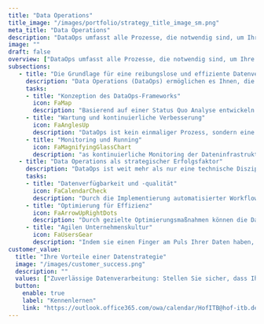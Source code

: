 ```yaml
---
title: "Data Operations"
title_image: "/images/portfolio/strategy_title_image_sm.png"
meta_title: "Data Operations"
description: "DataOps umfasst alle Prozesse, die notwendig sind, um Ihre Dateninfrastruktur reibungslos am Laufen zu halten und kontinuierlich zu optimieren."
image: ""
draft: false
overview: ["DataOps umfasst alle Prozesse, die notwendig sind, um Ihre Dateninfrastruktur reibungslos am Laufen zu halten und kontinuierlich zu optimieren. Von der Wartung über Tests bis hin zu Monitoring und Optimierung – Gut geplante DataOps stellen sicher, dass Ihre Daten zuverlässig und in höchster Qualität zur Verfügung stehen, sodass Ihr Unternehmen datengetriebene Entscheidungen effizient treffen kann.", "Ein durchdachter DataOps-Ansatz hilft Ihnen, die Datenverarbeitung zu beschleunigen, die Genauigkeit zu erhöhen und letztlich Kosten zu senken.Er stellt sicher, dass Datenprozesse nicht nur stabil, sondern auch flexibel und skalierbar sind. Dies ist besonders wichtig in dynamischen Umgebungen, in denen schnelle Anpassungen an neue Anforderungen oder unerwartete Veränderungen notwendig sind","Wie können Sie sicherstellen, dass Ihre Dateninfrastruktur zuverlässig und skalierbar bleibt? Welche Wartungs- und Optimierungsmethoden sind für Ihre Geschäftsprozesse am effektivsten? Wie können Sie sicherstellen, dass Ihre Datenprozesse flexibel genug sind, um auf wechselnde Anforderungen zu reagieren? Data Operations geben Ihnen Antworten auf diese Fragen."]
subsections: 
   - title: "Die Grundlage für eine reibungslose und effiziente Datenverarbeitung schaffen"
     description: "Data Operations (DataOps) ermöglichen es Ihnen, die in Ihrem Unternehmen generierten Daten sicher und effizient zu verarbeiten, um zuverlässige Geschäftsergebnisse zu erzielen. Durch den Einsatz bewährter Wartungs-, Test- und Optimierungsmethoden sorgen DataOps dafür, dass Ihre Dateninfrastruktur stets stabil und leistungsfähig bleibt, sodass Ihre Daten zuverlässig genutzt werden können."
     tasks: 
     - title: "Konzeption des DataOps-Frameworks​"
       icon: FaMap
       description: "Basierend auf einer Status Quo Analyse entwickeln wir ein DataOps-Framework, das die richtige Infrastruktur, passende Tools und klar definierte Rollen und Prozesse umfasst, um Ihre Datenverarbeitung effektiv zu verwalten und zu optimieren." 
     - title: "Wartung und kontinuierliche Verbesserung​"
       icon: FaAnglesUp
       description: "DataOps ist kein einmaliger Prozess, sondern eine kontinuierliche Aufgabe. Regelmäßige Wartung der Dateninfrastruktur verhindert Ausfälle und stellt sicher, dass alle Komponenten optimal arbeiten. Durch kontinuierliche Verbesserung und Optimierung kann die Effizienz gesteigert und die Verarbeitungsgeschwindigkeit erhöht werden."  
     - title: "Monitoring und Running"
       icon: FaMagnifyingGlassChart
       description: "as kontinuierliche Monitoring der Dateninfrastruktur stellt sicher, dass alle Systeme jederzeit ordnungsgemäß funktionieren. DataOps ermöglicht eine Echtzeit-Überwachung, die es dem Unternehmen erlaubt, sofort auf Probleme zu reagieren."  
   - title: "Data Operations als strategischer Erfolgsfaktor​"
     description: "DataOps ist weit mehr als nur eine technische Disziplin – es ist ein strategischer Erfolgsfaktor für jedes datengetriebene Unternehmen. Es sorgt dafür, dass Ihre Dateninfrastruktur stabil, skalierbar und effizient bleibt, während sie gleichzeitig die Grundlage für Innovationen und kontinuierliche Verbesserungen bildet. Indem Sie DataOps in Ihrem Unternehmen verankern, schaffen Sie die Voraussetzung für eine agile, datengetriebene Unternehmenskultur, die Ihnen einen entscheidenden Wettbewerbsvorteil verschafft."
     tasks: 
     - title: "Datenverfügbarkeit und -qualität"
       icon: FaCalendarCheck
       description: "Durch die Implementierung automatisierter Workflows zur Datenverarbeitung und -validierung wird die automatische Integrität Ihrer Daten gewährleistet, was wiederum die Basis für fundierte Geschäftsentscheidungen bildet" 
     - title: "Optimierung für Effizienz"
       icon: FaArrowUpRightDots
       description: "Durch gezielte Optimierungsmaßnahmen können die Datenexploration, -verständnisaufba und -verarbeitung beschleunigt, Ressourcen besser genutzt und die Gesamtkosten gesenkt werden.​" 
     - title: "Agilen Unternehmenskultur"
       icon: FaUsersGear
       description: "Indem sie einen Finger am Puls Ihrer Daten haben, brechen sie Silos zwischen Teams auf und fördern eine enge Zusammenarbeit zwischen Fachabteilung, Entwicklern und IT-Teams, was so laufend die Prozesseffizienz und Innovationskultur fördert.​"
customer_value:
  title: "Ihre Vorteile einer Datenstrategie"
  image: "/images/customer_success.png"
  description: ""
  values: ["Zuverlässige Datenverarbeitung: Stellen Sie sicher, dass Ihre Dateninfrastruktur stets stabil und leistungsfähig bleibt, um zuverlässige Geschäftsergebnisse zu gewährleisten.", "Schnelle Problemerkennung: Erkennen und beheben Sie Probleme in Ihrer Dateninfrastruktur frühzeitig, bevor sie zu größeren Ausfällen führen.", "Kontinuierliche Verbesserung: Fördern Sie eine Kultur der kontinuierlichen Verbesserung, um Ihre DataOps-Prozesse stets auf dem neuesten Stand zu halten", "Skalierbare Prozesse: Passen Sie Ihre Datenverarbeitungsprozesse flexibel an wachsende Anforderungen an, ohne die Effizienz zu beeinträchtigen."]  
  button:
    enable: true
    label: "Kennenlernen"
    link: "https://outlook.office365.com/owa/calendar/HofITB@hof-itb.de/bookings/"  
---
```

